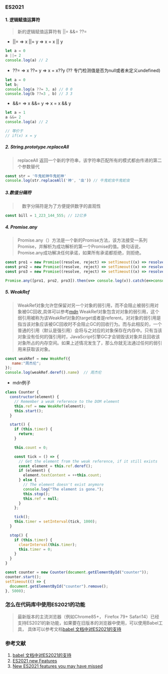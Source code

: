 ### ES2021

#### 1. 逻辑赋值运算符

> 新的逻辑赋值运算符有 ||= &&= ??=
* ||= => x ||= y => x = x || y

```javaScript
let a = 0
a ||= 2
console.log(a) // 2
```

* ??= => x ??= y => x = x??y (?? 专门检测值是否为null或者未定义undefined)
```javaScript
let a = 0
let b;
console.log(a ??= 3, a) // 0 0
console.log(b ??=3 , b) // 3 3
```

* &&= => x &&= y => x = x && y
```javaScript
let a = 1
a &&= 2
console.log(a) // 2

// 等价于
// if(x) x = y
```

##### 2. String.prototype.replaceAll
> replaceAll 返回一个新的字符串，该字符串匹配所有的模式都由传递的第二个参数替代
```javaScript
const str = '牛鬼蛇神牛鬼蛇神'
console.log(str.replaceAll('神', '虫')) // 牛鬼蛇虫牛鬼蛇虫
```

##### 3.数值分隔符
>　数字分隔符是为了方便提供数字的直观性
```js
const bill = 1_223_144_555; // 12亿多
```

##### 4. Promise.any
> Promise.any（）方法是一个新的Promise方法，该方法接受一系列Promise，并解析为成功解析的第一个Promise的值。换句话说，Promise.any成功解决任何承诺，如果所有承诺都拒绝，则拒绝。
```js
const pro1 = new Promise((resolve, reject) => setTimeout((x) => resolve(x), 300, '300'))
const pro2 = new Promise((resolve, reject) => setTimeout((x) => resolve(x), 200, '200'))
const pro3 = new Promise((resolve, reject) => setTimeout((x) => resolve(x), 100, '100'))

Promise.any([pro1, pro2, pro3]).then(v=> console.log(v)).catch(e=>console.log(e))  // 100
```

##### 5. WeakRef
> WeakRef对象允许您保留对另一个对象的弱引用，而不会阻止被弱引用对象被GC回收,具体可以参考[mdn](https://developer.mozilla.org/zh-CN/docs/Web/JavaScript/Reference/Global_Objects/WeakRef)
> WeakRef对象包含对对象的弱引用，这个弱引用被称为该WeakRef对象的target或者是referent。对对象的弱引用是指当该对象应该被GC回收时不会阻止GC的回收行为。而与此相反的，一个普通的引用（默认是强引用）会将与之对应的对象保存在内存中。只有当该对象没有任何的强引用时，JavaScript引擎GC才会销毁该对象并且回收该对象所占的内存空间。如果上述情况发生了，那么你就无法通过任何的弱引用来获取该对象。
```js
const weakRef = new WeakRef({
   name:"周杰伦";
});
console.log(weakRef.deref().name)  // 周杰伦
```
* mdn例子

```js
class Counter {
  constructor(element) {
    // Remember a weak reference to the DOM element
    this.ref = new WeakRef(element);
    this.start();
  }

  start() {
    if (this.timer) {
      return;
    }

    this.count = 0;

    const tick = () => {
      // Get the element from the weak reference, if it still exists
      const element = this.ref.deref();
      if (element) {
        element.textContent = ++this.count;
      } else {
        // The element doesn't exist anymore
        console.log("The element is gone.");
        this.stop();
        this.ref = null;
      }
    };

    tick();
    this.timer = setInterval(tick, 1000);
  }

  stop() {
    if (this.timer) {
      clearInterval(this.timer);
      this.timer = 0;
    }
  }
}

const counter = new Counter(document.getElementById("counter"));
counter.start();
setTimeout(() => {
  document.getElementById("counter").remove();
}, 5000);
```

### 怎么在代码库中使用ES2021的功能
> 最新版本的主流浏览器（例如Chrome85+， Firefox 79+ Safari14）已经支持ES2021的新功能，如果要在旧版本的浏览器中使用，可以使用Babel工具，
具体可以参考文档[babel 文档中对ES2021的支持](https://babeljs.io/blog/2020/07/30/7.11.0)

### 参考文献

1. [babel 文档中对ES2021的支持](https://babeljs.io/blog/2020/07/30/7.11.0)
2. [ES2021 new Features](https://backbencher.dev/javascript/es2021-new-features)
3. [New ES2021 features you may have missed](https://blog.logrocket.com/new-es2021-features-you-may-have-missed/)